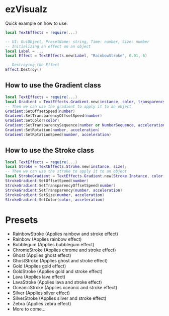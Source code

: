 # ezVisualz

Quick example on how to use:
```lua
local TextEffects = require(...)

-- UI: GuiObject, PresetName: string, Time: number, Size: number
-- Initializing an effect on an object
local Label = ...
local Effect = TextEffects.new(Label, "RainbowStroke", 0.01, 6)

-- Destroying the Effect
Effect:Destroy()
```

## How to use the Gradient class
```lua
local TextEffects = require(...)
local Gradient = TextEffects.Gradient.new(instance, color, transparency);
-- Then we can use the gradient to apply it to an object
Gradient:SetOffsetSpeed(number)
Gradient:SetTransparencyOffsetSpeed(number)
Gradient:SetColor(color)
Gradient:SetTransparencySequence(number or NumberSequence, acceleration)
Gradient:SetRotation(number, acceleration)
Gradient:SetRotationSpeed(number, acceleration)
```

## How to use the Stroke class
```lua
local TextEffects = require(...)
local Stroke = TextEffects.Stroke.new(instance, size);
-- Then we can use the stroke to apply it to an object
local StrokeGradient = TextEffects.Gradient.new(Stroke.Instance, color, transparency);
StrokeGradient:SetOffsetSpeed(number)
StrokeGradient:SetTransparencyOffsetSpeed(number)
StrokeGradient:SetTransparency(number, acceleration)
StrokeGradient:SetSize(number, acceleration)
StrokeGradient:SetColor(color, acceleration)
```

# Presets
- RainbowStroke (Applies rainbow and stroke effect)
- Rainbow (Applies rainbow effect)
- Bubblegum (Applies bubblegum effect)
- ChromeStroke (Applies chrome and stroke effect)
- Ghost (Applies ghost effect)
- GhostStroke (Applies ghost and stroke effect)
- Gold (Applies gold effect)
- GoldStroke (Applies gold and stroke effect)
- Lava (Applies lava effect)
- LavaStroke (Applies lava and stroke effect)
- OceanicStroke (Applies oceanic and stroke effect)
- Silver (Applies silver effect)
- SilverStroke (Applies silver and stroke effect)
- Zebra (Applies zebra effect)
- More to come...